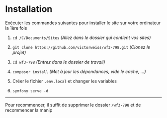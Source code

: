 # Installation

Exécuter les commandes suivantes pour installer le site sur votre ordinateur la 1ère fois

1. `cd /C/Documents/Sites` *(Allez dans le dossier qui contient vos sites)*

2. `git clone https://github.com/victorweiss/wf3-798.git` *(Clonez le projet)*

3. `cd wf3-798` *(Entrez dans le dossier de travail)*

4. `composer install` *(Met à jour les dépendances, vide le cache, ...)*

5. Créer le fichier `.env.local` et changer les variables

6. `symfony serve -d`

<hr>

Pour recommencer, il suffit de supprimer le dossier `/wf3-798` et de recommencer la manip
